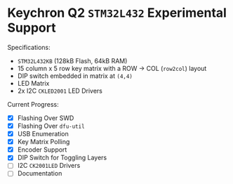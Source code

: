 # Keychron Q2 `STM32L432` Experimental Support

Specifications:
 - `STM32L432KB` (128kB Flash, 64kB RAM)
 - 15 column x 5 row key matrix with a ROW -> COL (`row2col`) layout
 - DIP switch embedded in matrix at `(4,4)`
 - LED Matrix
 - 2x I2C `CKLED2001` LED Drivers

Current Progress:
 - [x] Flashing Over SWD
 - [x] Flashing Over `dfu-util`
 - [x] USB Enumeration
 - [x] Key Matrix Polling
 - [x] Encoder Support
 - [x] DIP Switch for Toggling Layers
 - [ ] I2C `CK2001LED` Drivers
 - [ ] Documentation
